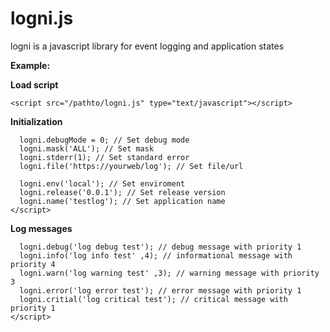 # logni.js
logni is a javascript library for event logging and application states
  
**Example:**

__Load script__
```
<script src="/pathto/logni.js" type="text/javascript"></script>
```

__Initialization__
```<script type="text/javascript">
  logni.debugMode = 0; // Set debug mode
  logni.mask('ALL'); // Set mask
  logni.stderr(1); // Set standard error
  logni.file('https://yourweb/log'); // Set file/url
  
  logni.env('local'); // Set enviroment
  logni.release('0.0.1'); // Set release version
  logni.name('testlog'); // Set application name
</script>
 ```
 
__Log messages__
```<script type="text/javascript">
  logni.debug('log debug test'); // debug message with priority 1
  logni.info('log info test' ,4); // informational message with priority 4
  logni.warn('log warning test' ,3); // warning message with priority 3
  logni.error('log error test'); // error message with priority 1
  logni.critial('log critical test'); // critical message with priority 1
</script>
```
